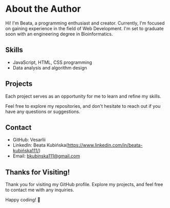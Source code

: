 # About the Author

Hi! I'm Beata, a programming enthusiast and creator. Currently, I'm focused on gaining experience in the field of Web Development. I'm set to graduate soon with an engineering degree in Bioinformatics.

## Skills

- JavaScript, HTML, CSS programming
- Data analysis and algorithm design

## Projects

Each project serves as an opportunity for me to learn and refine my skills.

Feel free to explore my repositories, and don't hesitate to reach out if you have any questions or suggestions.

## Contact

- GitHub: Vesarlii
- LinkedIn: Beata Kubińska(https://www.linkedin.com/in/beata-kubińska111/)
- Email: bkubinska111@gmail.com

## Thanks for Visiting!

Thank you for visiting my GitHub profile. Explore my projects, and feel free to contact me with any inquiries.

Happy coding! 🚀
